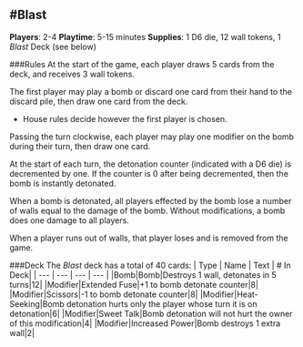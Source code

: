 #Blast
---
**Players**: 2-4
**Playtime**: 5-15 minutes
**Supplies**: 1 D6 die, 12 wall tokens, 1 *Blast* Deck (see below)

###Rules
At the start of the game, each player draws 5 cards from the deck, and receives 3 wall tokens.

The first player may play a bomb or discard one card from their hand to the discard pile, then draw one card from the deck.
 
 - House rules decide however the first player is chosen.

Passing the turn clockwise, each player may play one modifier on the bomb during their turn, then draw one card.

At the start of each turn, the detonation counter (indicated with a D6 die) is decremented by one. If the counter is 0 after being decremented, then the bomb is instantly detonated.

When a bomb is detonated, all players effected by the bomb lose a number of walls equal to the damage of the bomb. Without modifications, a bomb does one damage to all players.

When a player runs out of walls, that player loses and is removed from the game.

###Deck
The *Blast* deck has a total of 40 cards:
| Type | Name | Text | \# In Deck|
| ---  | ---  | ---  | ---       |
|Bomb|Bomb|Destroys 1 wall, detonates in 5 turns|12|
|Modifier|Extended Fuse|+1 to bomb detonate counter|8|
|Modifier|Scissors|-1 to bomb detonate counter|8|
|Modifier|Heat-Seeking|Bomb detonation hurts only the player whose turn it is on detonation|6|
|Modifier|Sweet Talk|Bomb detonation will not hurt the owner of this modification|4|
|Modifier|Increased Power|Bomb destroys 1 extra wall|2|